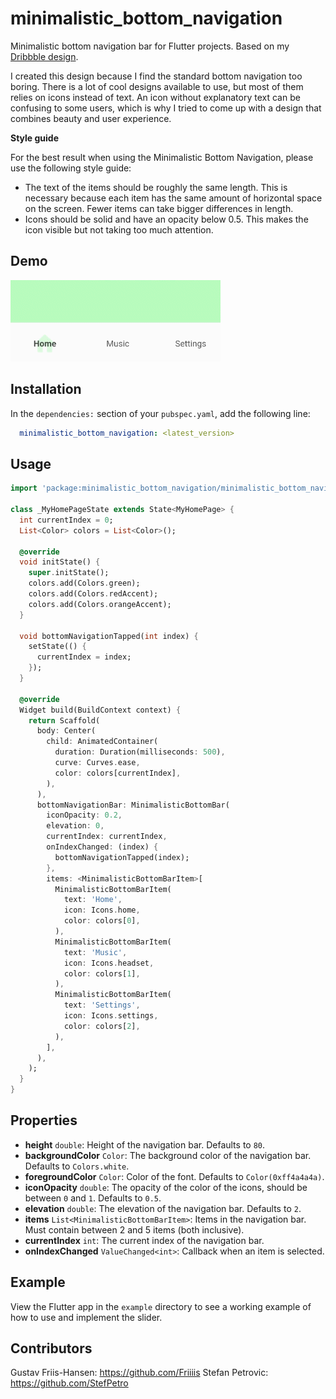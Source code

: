 # minimalistic_bottom_navigation

Minimalistic bottom navigation bar for Flutter projects. Based on my [Dribbble design](https://dribbble.com/shots/6958560-Minimalistic-Bottom-Navigation).

I created this design because I find the standard bottom navigation too boring. There is a lot of cool designs available to use, but most of them relies on icons instead of text. An icon without explanatory text can be confusing to some users, which is why I tried to come up with a design that combines beauty and user experience.

**Style guide**

For the best result when using the Minimalistic Bottom Navigation, please use the following style guide:

- The text of the items should be roughly the same length. This is necessary because each item has the same amount of horizontal space on the screen. Fewer items can take bigger differences in length.
- Icons should be solid and have an opacity below 0.5. This makes the icon visible but not taking too much attention.

## Demo

![Demo](https://github.com/Friiiis/minimalistic_bottom_navigation/blob/master/example.gif "Demo Gif")

## Installation

In the `dependencies:` section of your `pubspec.yaml`, add the following line:

```yaml
  minimalistic_bottom_navigation: <latest_version>
```

## Usage

```dart
import 'package:minimalistic_bottom_navigation/minimalistic_bottom_navigation.dart';

class _MyHomePageState extends State<MyHomePage> {
  int currentIndex = 0;
  List<Color> colors = List<Color>();

  @override
  void initState() {
    super.initState();
    colors.add(Colors.green);
    colors.add(Colors.redAccent);
    colors.add(Colors.orangeAccent);
  }

  void bottomNavigationTapped(int index) {
    setState(() {
      currentIndex = index;
    });
  }

  @override
  Widget build(BuildContext context) {
    return Scaffold(
      body: Center(
        child: AnimatedContainer(
          duration: Duration(milliseconds: 500),
          curve: Curves.ease,
          color: colors[currentIndex],
        ),
      ),
      bottomNavigationBar: MinimalisticBottomBar(
        iconOpacity: 0.2,
        elevation: 0,
        currentIndex: currentIndex,
        onIndexChanged: (index) {
          bottomNavigationTapped(index);
        },
        items: <MinimalisticBottomBarItem>[
          MinimalisticBottomBarItem(
            text: 'Home',
            icon: Icons.home,
            color: colors[0],
          ),
          MinimalisticBottomBarItem(
            text: 'Music',
            icon: Icons.headset,
            color: colors[1],
          ),
          MinimalisticBottomBarItem(
            text: 'Settings',
            icon: Icons.settings,
            color: colors[2],
          ),
        ],
      ),
    );
  }
}

```

## Properties

- **height** `double`: Height of the navigation bar. Defaults to `80`.
- **backgroundColor** `Color`: The background color of the navigation bar. Defaults to `Colors.white`.
- **foregroundColor** `Color`: Color of the font. Defaults to `Color(0xff4a4a4a)`.
- **iconOpacity** `double`: The opacity of the color of the icons, should be between `0` and `1`. Defaults to `0.5`.
- **elevation** `double`: The elevation of the navigation bar. Defaults to `2`.
- **items** `List<MinimalisticBottomBarItem>`: Items in the navigation bar. Must contain between 2 and 5 items (both inclusive).
- **currentIndex** `int`: The current index of the navigation bar.
- **onIndexChanged** `ValueChanged<int>`: Callback when an item is selected.

## Example

View the Flutter app in the `example` directory to see a working example of how to use and implement the slider.

## Contributors

Gustav Friis-Hansen: https://github.com/Friiiis
Stefan Petrovic: https://github.com/StefPetro